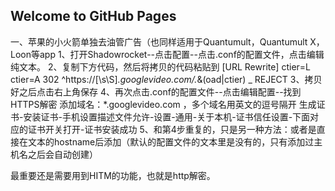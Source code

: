## Welcome to GitHub Pages

一、苹果的小火箭单独去油管广告（也同样适用于Quantumult，Quantumult X，Loon等app
1、打开Shadowrocket--点击配置--点击.conf的配置文件，点击编辑纯文本。
2、复制下方代码，然后将拷贝的代码粘贴到
[URL Rewrite]
ctier=L ctier=A 302
^https:\/\/[\s\S]*\.googlevideo\.com/.*&(oad|ctier) _ REJECT
3、拷贝好之后点击右上角保存
4、再次点击.conf的配置文件--点击编辑配置--找到HTTPS解密
添加域名：*.googlevideo.com ，多个域名用英文的逗号隔开
生成证书-安装证书-手机设置描述文件允许-设置-通用-关于本机-证书信任设置-下面对应的证书开关打开-证书安装成功
5、和第4步重复的，只是另一种方法：或者是直接在文本的hostname后添加（默认的配置文件的文本里是没有的，只有添加过主机名之后会自动创建）

最重要还是需要用到HITM的功能，也就是http解密。
